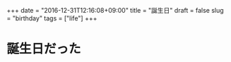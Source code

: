 +++
date = "2016-12-31T12:16:08+09:00"
title = "誕生日"
draft = false
slug = "birthday"
tags = ["life"]
+++

# 誕生日だった

